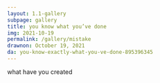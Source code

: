 ```yaml
---
layout: 1.1-gallery
subpage: gallery
title: you know what you’ve done
img: 2021-10-19
permalink: /gallery/mistake
drawnon: October 19, 2021
da: you-know-exactly-what-you-ve-done-895396345
---
```

what have you created